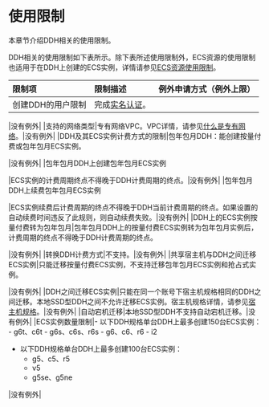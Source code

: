 # 使用限制

本章节介绍DDH相关的使用限制。

DDH相关的使用限制如下表所示。除下表所述使用限制外，ECS资源的使用限制也适用于在DDH上创建的ECS实例，详情请参见[ECS资源使用限制](/cn.zh-CN/产品简介/使用限制.md)。

|限制项|限制描述|例外申请方式（例外上限）|
|:--|:---|:-----------|
|创建DDH的用户限制|完成[实名认证](https://help.aliyun.com/document_detail/37183.html)。

|没有例外|
|支持的网络类型|专有网络VPC。VPC详情，请参见[什么是专有网络](/cn.zh-CN/产品简介/什么是专有网络.md)。|没有例外|
|DDH及其ECS实例计费方式的限制|包年包月DDH：能创建按量付费或包年包月ECS实例。

|没有例外|
|包年包月DDH上创建包年包月ECS实例

|ECS实例的计费周期终点不得晚于DDH计费周期的终点。|没有例外|
|包年包月DDH上续费包年包月ECS实例

|ECS实例续费后计费周期的终点不得晚于DDH当前计费周期的终点。如果设置的自动续费时间违反了此规则，则自动续费失败。|没有例外|
|DDH上的ECS实例按量付费转为包年包月|包年包月DDH上的按量付费ECS实例转为包年包月实例后，计费周期的终点不得晚于DDH计费周期的终点。

|没有例外|
|转换DDH计费方式|不支持。|没有例外|
|共享宿主机与DDH之间迁移ECS实例|只能迁移按量付费ECS实例，不支持迁移包年包月ECS实例和抢占式实例。

|没有例外|
|DDH之间迁移ECS实例|只能在同一个账号下宿主机规格相同的DDH之间迁移。本地SSD型DDH之间不允许迁移ECS实例。宿主机规格详情，请参见[宿主机规格](/cn.zh-CN/产品简介/宿主机规格.md)。|没有例外|
|自动宕机迁移|本地SSD型DDH不支持自动宕机迁移。|没有例外|
|ECS实例数量限制|-   以下DDH规格单台DDH上最多创建150台ECS实例：
    -   g6t、c6t
    -   g6s、c6s、r6s
    -   g6、c6、r6
    -   i2
-   以下DDH规格单台DDH上最多创建100台ECS实例：
    -   g5、c5、r5
    -   v5
    -   g5se、g5ne

|没有例外|


